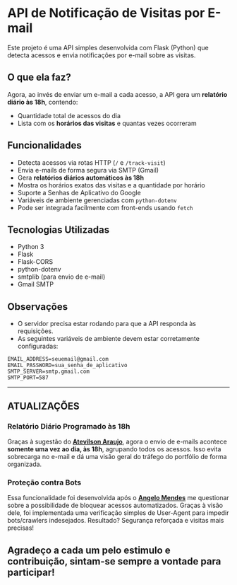 # API de Notificação de Visitas por E-mail

Este projeto é uma API simples desenvolvida com Flask (Python) que detecta acessos e envia notificações por e-mail sobre as visitas.

## O que ela faz?

Agora, ao invés de enviar um e-mail a cada acesso, a API gera um **relatório diário às 18h**, contendo:

-  Quantidade total de acessos do dia  
-  Lista com os **horários das visitas** e quantas vezes ocorreram  

##  Funcionalidades

- Detecta acessos via rotas HTTP (`/` e `/track-visit`)
- Envia e-mails de forma segura via SMTP (Gmail)
- Gera **relatórios diários automáticos às 18h**
- Mostra os horários exatos das visitas e a quantidade por horário
- Suporte a Senhas de Aplicativo do Google
- Variáveis de ambiente gerenciadas com `python-dotenv`
- Pode ser integrada facilmente com front-ends usando `fetch`

##  Tecnologias Utilizadas

- Python 3  
- Flask  
- Flask-CORS  
- python-dotenv  
- smtplib (para envio de e-mail)  
- Gmail SMTP  

##  Observações

- O servidor precisa estar rodando para que a API responda às requisições.
- As seguintes variáveis de ambiente devem estar corretamente configuradas:

```env
EMAIL_ADDRESS=seuemail@gmail.com
EMAIL_PASSWORD=sua_senha_de_aplicativo
SMTP_SERVER=smtp.gmail.com
SMTP_PORT=587
````

---

##  ATUALIZAÇÕES

###  Relatório Diário Programado às 18h

Graças à sugestão do [**Atevilson Araujo**](https://www.linkedin.com/in/atevilson-araujo/), agora o envio de e-mails acontece **somente uma vez ao dia, às 18h**, agrupando todos os acessos. Isso evita sobrecarga no e-mail e dá uma visão geral do tráfego do portfólio de forma organizada.

###  Proteção contra Bots

Essa funcionalidade foi desenvolvida após o [**Angelo Mendes**](https://www.linkedin.com/in/mangelodev/) me questionar sobre a possibilidade de bloquear acessos automatizados. Graças à visão dele, foi implementada uma verificação simples de User-Agent para impedir bots/crawlers indesejados. Resultado? Segurança reforçada e visitas mais precisas! 


Agradeço a cada um pelo estimulo e contribuição, sintam-se sempre a vontade para participar!
---
